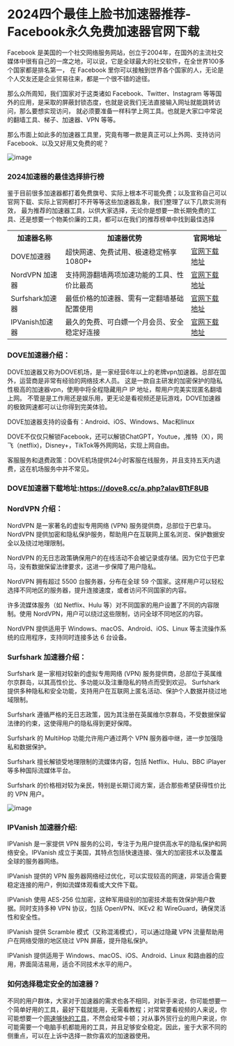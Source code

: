 # 2024四个最佳上脸书加速器推荐-Facebook永久免费加速器官网下载

Facebook 是美国的一个社交网络服务网站，创立于2004年，在国外的主流社交媒体中很有自己的一席之地，可以说，它是全球最大的社交软件，在全世界100多个国家都是排名第一，
在 Facebook 里你可以接触到世界各个国家的人，无论是个人交友还是企业贸易往来，都是一个很不错的途径。

那么众所周知，我们国家对于这类诸如 Facebook、Twitter、Instagram 等等国外的应用，是采取的屏蔽封锁态度，也就是说我们无法直接输入网址就能跳转访问，那么要想实现访问，
就必须要准备一样科学上网工具。也就是大家口中常说的翻墙工具、梯子、加速器、VPN 等等。

那么市面上如此多的加速器工具里，究竟有哪一款是真正可以上外网、支持访问 Facebook、以及又好用又免费的呢？

![image](https://github.com/user-attachments/assets/6061ff2d-b3e9-49ec-b40c-ab710b1ee8ac)

### 2024加速器的最佳选择排行榜

鉴于目前很多加速器都打着免费旗号、实际上根本不可能免费；以及宣称自己可以官网下载、实际上官网都打不开等等这些加速器乱象，我们整理了以下几款实测有效，
最为推荐的加速器工具，以供大家选择，无论你是想要一款长期免费的工具、还是想要一个物美价廉的工具，都可以在我们的推荐榜单中找到最佳选择

<table>
  <tr>
    <th>加速器名称</th>
    <th>加速器优势</th>
    <th>官网地址</th>
  </tr>
  <tr>
    <td>DOVE加速器</td>
    <td>超快网速、免费试用、极速稳定畅享1080P+</td>
    <td><a href="https://dove8.cc/a.php?alavBTtF8UB">官网下载地址</a></td>
  </tr>
  <tr>
    <td>NordVPN 加速器</td>
    <td>支持网游翻墙两项加速功能的工具、性价比最高</td>
    <td><a href="https://dove8.cc/a.php?alavBTtF8UB">官网下载地址</a></td>
  </tr>
  <tr>
    <td>Surfshark加速器</td>
    <td>最低价格的加速器、需有一定翻墙基础配置使用</td>
    <td><a href="https://dove8.cc/a.php?alavBTtF8UB">官网下载地址</a></td>
  </tr>
  <tr>
    <td>IPVanish加速器</td>
    <td>最久的免费、可白嫖一个月会员、安全稳定好连接</td>
    <td><a href="https://dove8.cc/a.php?alavBTtF8UB">官网下载地址</a></td>
  </tr>
</table>

### DOVE加速器介绍：

DOVE加速器又称为DOVE机场，是一家经营6年以上的老牌vpn加速器。总部在国外，运营商是非常有经验的网络技术人员。
这是一款自主研发的加密保护的隐私性极高的加速器vpn，使用中将全程隐藏用户 IP 地址，帮用户完美实现匿名翻墙上网。
不管是是工作用还是娱乐用，更无论是看视频还是玩游戏，DOVE加速器的极致网速都可以让你得到完美体验。

DOVE加速器支持的设备有：Android、iOS、Windows、Mac和linux

DOVE不仅仅只解锁Facebook，还可以解锁ChatGPT，Youtue，,推特（X），网飞（netflix)，Disney+，TikTok等外网网站，实现上网自由。

客服服务和退费政策：DOVE机场提供24小时客服在线服务，并且支持五天内退费，这在机场服务中并不常见。

### DOVE加速器下载地址:https://dove8.cc/a.php?alavBTtF8UB

### NordVPN 介绍：

NordVPN 是一家著名的虚拟专用网络 (VPN) 服务提供商，总部位于巴拿马。NordVPN 提供加密和隐私保护服务，帮助用户在互联网上匿名浏览、保护数据安全以及绕过地理限制。

NordVPN 的无日志政策确保用户的在线活动不会被记录或存储。因为它位于巴拿马，没有数据保留法律要求，这进一步保障了用户隐私。

NordVPN 拥有超过 5500 台服务器，分布在全球 59 个国家。这样用户可以轻松选择不同地区的服务器，提升连接速度，或者访问不同国家的内容。

许多流媒体服务（如 Netflix、Hulu 等）对不同国家的用户设置了不同的内容限制。使用 NordVPN，用户可以绕过这些限制，访问全球不同地区的内容。

NordVPN 提供适用于 Windows、macOS、Android、iOS、Linux 等主流操作系统的应用程序，支持同时连接多达 6 台设备。

### Surfshark 加速器介绍：

Surfshark 是一家相对较新的虚拟专用网络 (VPN) 服务提供商，总部位于英属维尔京群岛，以其高性价比、多功能以及注重隐私的特点而受到欢迎。
Surfshark 提供多种隐私和安全功能，支持用户在互联网上匿名活动、保护个人数据并绕过地域限制。

Surfshark 遵循严格的无日志政策，因为其注册在英属维尔京群岛，不受数据保留法律的约束，这使得用户的隐私得到更好保障。

Surfshark 的 MultiHop 功能允许用户通过两个 VPN 服务器中继，进一步加强隐私和数据保护。

Surfshark 擅长解锁受地理限制的流媒体内容，包括 Netflix、Hulu、BBC iPlayer 等多种国际流媒体平台。

Surfshark 的价格相对较为亲民，特别是长期订阅方案，适合那些希望获得性价比的 VPN 用户。

![image](https://github.com/user-attachments/assets/5bc5b164-51cf-47e3-9892-30e9fd5762f0)

### IPVanish 加速器介绍:

IPVanish 是一家提供 VPN 服务的公司，专注于为用户提供高水平的隐私保护和网络安全。IPVanish 成立于美国，其特点包括快速连接、强大的加密技术以及覆盖全球的服务器网络。

IPVanish 提供的 VPN 服务器网络经过优化，可以实现较高的网速，非常适合需要稳定连接的用户，例如流媒体观看或大文件下载。

IPVanish 使用 AES-256 位加密，这种军用级别的加密技术能有效保护用户数据。同时支持多种 VPN 协议，包括 OpenVPN、IKEv2 和 WireGuard，确保灵活性和安全性。

IPVanish 提供 Scramble 模式（又称混淆模式），可以通过隐藏 VPN 流量帮助用户在网络受限的地区绕过 VPN 屏蔽，提升隐私保护。

IPVanish 提供适用于 Windows、macOS、iOS、Android、Linux 和路由器的应用，界面简洁易用，适合不同技术水平的用户。

### 如何选择稳定安全的加速器？

不同的用户群体，大家对于加速器的需求也各不相同，对新手来说，你可能想要一个简单好用的工具，最好下载就能用，无需看教程；对常常要看视频的人来说，你可能想要一个[网速够快的工具](https://lemontalking.info/archives/2221)，不然会经常卡顿；对从事外贸行业的用户来说，你可能需要一个电脑手机都能用的工具，并且足够安全稳定。因此，鉴于大家不同的侧重点，可以在上诉中选择一款你喜欢的加速器使用。

